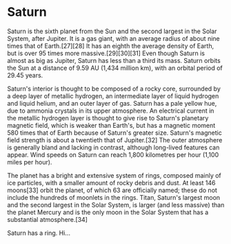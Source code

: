 # Saturn

Saturn is the sixth planet from the Sun and the second largest in the Solar System, after Jupiter. It is a gas giant, with an average radius of about nine times that of Earth.[27][28] It has an eighth the average density of Earth, but is over 95 times more massive.[29][30][31] Even though Saturn is almost as big as Jupiter, Saturn has less than a third its mass. Saturn orbits the Sun at a distance of 9.59 AU (1,434 million km), with an orbital period of 29.45 years.

Saturn's interior is thought to be composed of a rocky core, surrounded by a deep layer of metallic hydrogen, an intermediate layer of liquid hydrogen and liquid helium, and an outer layer of gas. Saturn has a pale yellow hue, due to ammonia crystals in its upper atmosphere. An electrical current in the metallic hydrogen layer is thought to give rise to Saturn's planetary magnetic field, which is weaker than Earth's, but has a magnetic moment 580 times that of Earth because of Saturn's greater size. Saturn's magnetic field strength is about a twentieth that of Jupiter.[32] The outer atmosphere is generally bland and lacking in contrast, although long-lived features can appear. Wind speeds on Saturn can reach 1,800 kilometres per hour (1,100 miles per hour).

The planet has a bright and extensive system of rings, composed mainly of ice particles, with a smaller amount of rocky debris and dust. At least 146 moons[33] orbit the planet, of which 63 are officially named; these do not include the hundreds of moonlets in the rings. Titan, Saturn's largest moon and the second largest in the Solar System, is larger (and less massive) than the planet Mercury and is the only moon in the Solar System that has a substantial atmosphere.[34]

Saturn has a ring. Hi... 
